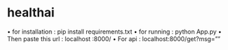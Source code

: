 # healthai

•	for installation : 
    pip install requirements.txt
•	for running :
    python App.py
•	Then paste this url :
    localhost :8000/
•	For api : 
    localhost:8000/get?msg=”<your keyword>”



